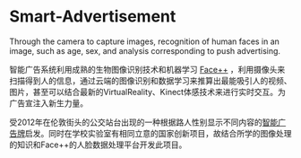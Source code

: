 # Smart-Advertisement
Through the camera to capture images, recognition of human faces in an image, such as age, sex, and analysis corresponding to push advertising.

智能广告系统利用成熟的生物图像识别技术和机器学习 [Face++](www.faceplusplus.com.cn) ，利用摄像头来扫描得到人的信息，通过云端的图像识别和数据学习来推算出最能吸引人的视频、图片，甚至可以结合最新的VirtualReality、Kinect体感技术来进行实时交互。为广告宣注入新生力量。

受2012年在伦敦街头的公交站台出现的一种根据路人性别显示不同内容的[智能广告牌](http://goo.gl/90S1J7)启发。同时在学校实验室有相同立意的国家创新项目，故结合所学的图像处理的知识和Face++的人脸数据处理平台开发此项目。
